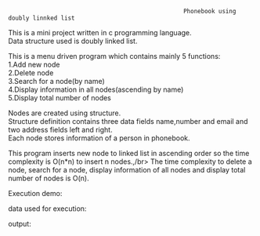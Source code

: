                                                       Phonebook using doubly linnked list
                                                                     

This is a mini project written in c programming language.</br>
Data structure used is doubly linked list.</br>

This is a menu driven program which contains mainly 5 functions:</br>
1.Add new node</br>
2.Delete node</br>
3.Search for a node(by name)</br>
4.Display information in all nodes(ascending by name)</br>
5.Display total number of nodes</br>

Nodes are created using structure.</br>
Structure definition contains three data fields name,number and email and two address fields left and right.</br>
Each node stores information of a person in phonebook.</br>

This program inserts new node to linked list in ascending order so the time complexity is O(n*n) to insert n nodes.,/br>
The time complexity to delete a node, search for a node, display information of all nodes and display total number of nodes is O(n).</br>


Execution demo:</br>

data used for execution:</br>

output:</br>





